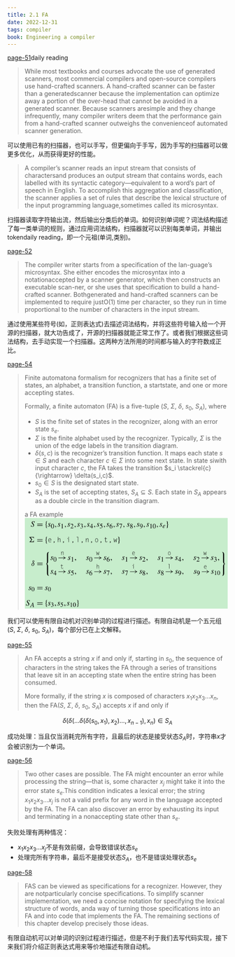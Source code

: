 ```yaml
---
title: 2.1 FA
date: 2022-12-31
tags: compiler
book: Engineering a compiler
---
```


[page-51](bookxnotepro://opennote/?nb={b7f4e0c6-1a2e-4ef0-9121-1eeb029d1870}&book=21548d9f83b3ce5d353a8baccff171a2&page=50&x=329&y=323&id=157&uuid=2a05edefdd833e61bbd1ab555a17a214)daily reading

>While most textbooks and courses advocate the use of generated scanners, most commercial compilers and open-source compilers use hand-crafted scanners. A hand-crafted scanner can be faster than a generatedscanner because the implementation can optimize away a portion of the over-head that cannot be avoided in a generated scanner. Because scanners aresimple and they change infrequently, many compiler writers deem that the performance gain from a hand-crafted scanner outweighs the convenienceof automated scanner generation.

可以使用已有的扫描器，也可以手写，但更偏向于手写，因为手写的扫描器可以做更多优化，从而获得更好的性能。

> A compiler’s scanner reads an input stream that consists of charactersand produces an output stream that contains words, each labelled with its syntactic category—equivalent to a word’s part of speech in English. To accomplish this aggregation and classification, the scanner applies a set of rules that describe the lexical structure of the input programming language,sometimes called its microsyntax.

扫描器读取字符输出流，然后输出分类后的单词。如何识别单词呢？词法结构描述了每一类单词的规则，通过应用词法结构，扫描器就可以识别每类单词，并输出tokendaily reading，即一个元祖(单词,类别)。

[page-52](bookxnotepro://opennote/?nb={b7f4e0c6-1a2e-4ef0-9121-1eeb029d1870}&book=21548d9f83b3ce5d353a8baccff171a2&page=51&x=211&y=335&id=159&uuid=7a99fb4302134621d9996dcf66ee7b6f)

>The compiler writer starts from a specification of the lan-guage’s microsyntax. She either encodes the microsyntax into a notationaccepted by a scanner generator, which then constructs an executable scan-ner, or she uses that specification to build a hand-crafted scanner. Bothgenerated and hand-crafted scanners can be implemented to require justO(1) time per character, so they run in time proportional to the number of characters in the input stream.

通过使用某些符号(如，正则表达式)去描述词法结构，并将这些符号输入给一个开源的扫描器，就大功告成了，开源的扫描器就能正常工作了。或者我们根据这些词法结构，去手动实现一个扫描器。这两种方法所用的时间都与输入的字符数成正比。

[page-54](bookxnotepro://opennote/?nb={b7f4e0c6-1a2e-4ef0-9121-1eeb029d1870}&book=21548d9f83b3ce5d353a8baccff171a2&page=53&x=436&y=522&id=30&uuid=b80627c3b3bfbb71b5c41973b9e4fcea)

>Finite automatona formalism for recognizers that has a finite set of states, an alphabet, a transition function, a startstate, and one or more accepting states. 
>
>Formally, a finite automaton (FA) is a five-tuple ($S$, $\Sigma$, $\delta$, $s_0$, $S_A$), where
>- $S$ is the finite set of states in the recognizer, along with an error state $s_e$.
>- $\Sigma$ is the finite alphabet used by the recognizer. Typically, $\Sigma$ is the union of the edge labels in the transition diagram.
>- $\delta(s,c)$ is the recognizer’s transition function. It maps each state $s\in S$ and each character $c\in \Sigma$ into some next state. In state siwith input character $c$, the FA takes the transition $s_i \stackrel{c}{\rightarrow} \delta(s_i,c)$.
>- $s_0\in S$ is the designated start state.
>- $S_A$ is the set of accepting states, $S_A\subseteq S$. Each state in $S_A$ appears as a double circle in the transition diagram.
>  
>  a  FA example 
>  ![images](/assets/images/有限自动机.png)

我们可以使用有限自动机对识别单词的过程进行描述。有限自动机是一个五元组($S$, $\Sigma$, $\delta$, $s_0$, $S_A$)，每个部分已在上文解释。


[page-55](bookxnotepro://opennote/?nb={b7f4e0c6-1a2e-4ef0-9121-1eeb029d1870}&book=21548d9f83b3ce5d353a8baccff171a2&page=54&x=329&y=384&id=31&uuid=1706c823ec4230eec66abf0793e9023c)

>An FA accepts a string $x$ if and only if, starting in $s_0$, the sequence of characters in the string takes the FA through a series of transitions that leave sit in an accepting state when the entire string has been consumed.
>
>More formally, if the string $x$ is composed of characters $x_1x_2x_3\ldots x_n$, then the FA($S$, $\Sigma$, $\delta$, $s_0$, $S_A$) accepts $x$ if and only if
>
$$ 
\delta(\delta(\ldots\delta(\delta(s_0, x_1),x_2)\ldots,x_{n-1}),x_n)\in S_A
$$

成功处理：当且仅当消耗完所有字符，且最后的状态是接受状态$S_A$时，字符串$x$才会被识别为一个单词。


[page-56](bookxnotepro://opennote/?nb={b7f4e0c6-1a2e-4ef0-9121-1eeb029d1870}&book=21548d9f83b3ce5d353a8baccff171a2&page=55&x=211&y=129&id=32&uuid=56b2453417db3d112f378b9b76a5677e)

>Two other cases are possible. The FA might encounter an error while processing the string—that is, some character $x_j$ might take it into the error state $s_e$.This condition indicates a lexical error; the string $x_1x_2x_3\ldots x_j$ is not a valid prefix for any word in the language accepted by the FA. The FA can also discover an error by exhausting its input and terminating in a nonaccepting state other than $s_e$.

失败处理有两种情况：
- $x_1x_2x_3\ldots x_j$不是有效前缀，会导致错误状态$s_e$
- 处理完所有字符串，最后不是接受状态$S_A$，也不是错误处理状态$s_e$


[page-58](bookxnotepro://opennote/?nb={b7f4e0c6-1a2e-4ef0-9121-1eeb029d1870}&book=21548d9f83b3ce5d353a8baccff171a2&page=57&x=211&y=304&id=161&uuid=fb967d8cbcbecae1ec63193bcd0f954d)

> FAS can be viewed as specifications for a recognizer. However, they are notparticularly concise specifications. To simplify scanner implementation, we need a concise notation for specifying the lexical structure of words, anda way of turning those specifications into an FA and into code that implements the FA. The remaining sections of this chapter develop precisely those ideas.

有限自动机可以对单词的识别过程进行描述，但是不利于我们去写代码实现，接下来我们将介绍正则表达式用来等价地描述有限自动机。









